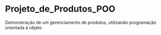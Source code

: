 # Projeto_de_Produtos_POO
Demonstração de um gerenciamento de produtos, utilizando programação orientada à objeto
